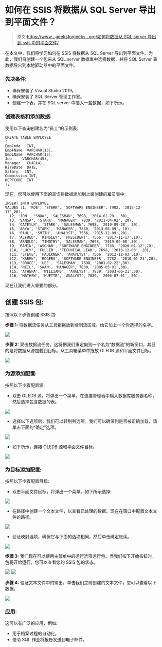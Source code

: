 # 如何在 SSIS 将数据从 SQL Server 导出到平面文件？

> 原文:[https://www . geeksforgeeks . org/如何将数据从 SQL server 导出到 ssis 中的平面文件/](https://www.geeksforgeeks.org/how-to-export-data-from-sql-server-to-flat-file-in-ssis/)

在本文中，我们将学习如何在 SSIS 将数据从 SQL Server 导出到平面文件。为此，我们将创建一个包来从 SQL server 数据库中选择数据，并将 SQL Server 表数据导出到本地驱动器中的平面文件。

### 先决条件:

*   确保安装了 Visual Studio 2019。
*   确保安装了 SQL Server 管理工作室。
*   创建一个表，并在 SQL server 中插入一些数据，如下所示。

### 创建表格和添加数据:

使用以下查询创建名为“员工”的示例表:

```
CREATE TABLE EMPLOYEE
(
EmpCode   INT,
EmpFName  VARCHAR(15),
EmpLName  VARCHAR(15),
Job     VARCHAR(45),
Manager   CHAR(4),
HireDate  DATE,
Salary   INT,
Commission INT,
DEPTCODE  INT
);
```

现在，您可以使用下面的查询将数据添加到上面创建的雇员表中:

```
INSERT INTO EMPLOYEE
VALUES (1, 'ROB', 'STARK', 'SOFTWARE ENGINEER', 7902, '2012-12-17',20),
  (2, 'JON', 'SNOW', 'SALESMAN', 7698, '2014-02-20', 30),  
  (3, 'SANSA', 'STARK', 'MANAGER', 7839, '2011-04-02', 20),
  (4, 'CATEYLN', 'STARK', 'SALESMAN', 7698, '2010-09-28', 30),
  (5, 'ARYA', 'STARK', 'MANAGER', 7839, '2013-06-09', 10),
  (6, 'PAUL', 'SMITH', 'ANALYST', 7566, '2015-12-09',20),
  (7, 'ALFRED', 'KINSLEY', 'PRESIDENT', 7566, '2017-11-17',10),
  (8, 'ARNOLD', 'TIMOTHY', 'SALESMAN', 7698, '2019-09-08',30),
  (9, 'RAMIN', 'ASGHAR', 'SOFTWARE ENGINEER', 7788, '2020-01-12',20),
  (10, 'LUCY', 'FULLER', 'TECHNICAL LEAD', 7698, '2018-12-03', 20),
  (11, 'STEVE', 'FAULKNER', 'ANAYLYST', 7566, '2012-12-03',10),
  (12, 'KAREN', 'ROGERS', 'SOFTWARE ENGINEER', 7782, '2010-01-23',20),
  (13, 'BRUCE', 'LEE', 'SALESMAN', 7698, '2001-02-22',30),
  (14, 'NEIL', 'SWAN', 'MANAGER', 7839, '2005-05-01',30),
  (15, 'ATHENA', 'WILLIAMS', 'ANALYST', 7839, '2003-06-21',50),
  (16, 'MATHEW', 'HUETTE', 'ANALYST', 7839, '2006-07-01', 50);
```

现在让我们进入重要的部分。

## 创建 SSIS 包:

按照以下步骤创建 SSIS 包:

**步骤 1:** 将数据流任务从工具箱拖放到控制流区域。给它加上一个你选择的名字。

![](img/e2e548f465bcea952c94429d3b7b25aa.png)

**步骤 2:** 双击数据流任务。这将把我们重定向到一个名为“数据流”的新窗口，其目的是将数据从源加载到目标。从工具箱菜单中拖放 OLEDB 源和平面文件目标。

![](img/9ad18abb6c94e0d28925dac3b02db7ff.png)

### 为源添加配置:

按照以下步骤配置源:

*   双击 OLEDB 源，将弹出一个菜单。在连接管理器中输入数据库服务器名称，然后选择包含数据的表。

![](img/c4059e6e515264aaf4a60d0908d7679a.png)

*   选择以下选项后，我们可以转到列选项。我们可以确保列是否被正确加载，请单击下面的“确定”选项。

![](img/6c030261fc8c4ee650b8f9f9e1d75e79.png)

*   如下所示，连接 OLEDB 源和平面文件目标。

![](img/3e44012fe75aeaa825a1ab04ff970eb6.png)

### 为目标添加配置:

按照以下步骤配置目标:

*   双击平面文件目标，将弹出一个菜单。如下所示选择:

![](img/e1bd13e9dbd462031b883be5de38350c.png)

*   在路径中创建一个文本文件，以查看已处理的数据。现在在窗口中配置文本文件的路径。

![](img/16840f7b59181eb28027017d5b75e6f9.png)

*   验证映射选项，确保它与下面的选项相同，然后单击确定继续。

![](img/ca7fa5d5cac02db217b26919e65aeaa7.png)

**步骤 3:** 我们现在可以使用主菜单中的运行选项运行包。当我们按下开始按钮时，包将开始运行，您可以查看您的 SSIS 包的状态。

![](img/9b2386354c8109009bcd859dbb58f86c.png) ![](img/e76e7f0821f5237cf06e7c08d1c1f135.png)

**步骤 4:** 验证文本文件中的输出。单击我们之前创建的文本文件，您可以查看以下数据。

![](img/c7a50329f0e0ef6a77a48828cad0f6e0.png)

### **应用:**

这可以有广泛的应用，例如:

*   用于档案过程的自动化。
*   借助 SQL 作业将报告发送到电子邮件。